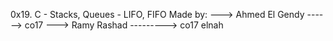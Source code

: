 0x19. C - Stacks, Queues - LIFO, FIFO
Made by:
---> Ahmed El Gendy ------> co17
---> Ramy Rashad ---------> co17
elnah
